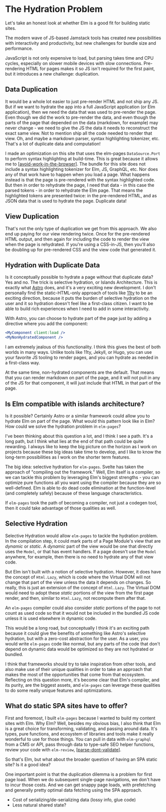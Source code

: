 # The Hydration Problem

Let's take an honest look at whether Elm is a good fit for building static sites.

The modern wave of JS-based Jamstack tools has created new possibilities with interactivity and productivity, but new challenges for bundle size and performance.

JavaScript is not only expensive to load, but parsing takes time and CPU cycles, especially on slower mobile devices with slow connections. Pre-rendering HTML for pages makes it so JS isn't required for the first paint, but it introduces a new challenge: duplication.

## Data Duplication

It would be a whole lot easier to just pre-render HTML and not ship any JS. But if we want to hydrate the app into a full JavaScript application (or Elm application), then we need the data that was used to pre-render the page. Even though we did the work to pre-render the data, and even though the parts of the page that depended on the data (markdown, for example) may never change - we need to give the JS the data it needs to reconstruct the exact same view. Not to mention ship all the code needed to render that view. Oh, and maybe a markdown parser, syntax highlighting tokenizer, etc. That's a lot of duplicate data and computation!

I made an optimization on this site that uses the elm-pages `DataSource.Port` to perform syntax highlighting at build-time. This is great because it allows me to [[avoid-work-in-the-browser]]. The bundle for this site does not include a syntax highlighting tokenizer for Elm, JS, GraphQL, etc. Nor does any of that work have to happen when you load a page. What happens instead is that the page is pre-rendered with the syntax highlighted code. But then in order to rehydrate the page, I need that data - in this case the parsed tokens - in order to rehydrate the Elm page. That means the highlighted tokens are presented twice: in the pre-rendered HTML, and as JSON data that is used to hydrate the page. Duplicate data!

## View Duplication

That's not the only type of duplication we get from this approach. We also end up paying for our view rendering twice. Once for the pre-rendered HTML output, and then again for including the code to render the view when the page is rehydrated. If you're using a CSS-in-JS, then you'll also be doubling up for pre-rendered CSS and the view code that generated it.

## Hydration with Duplicate Data

Is it conceptually possible to hydrate a page without that duplicate data? Yes and no. The trick is selective hydration, or Islands Architecture. This is exactly what [Astro](https://astro.build/) does, and it's a very exciting new development. I don't personally find the static-HTML-only approach of tools like [11ty](https://www.11ty.dev/) to be an exciting direction, because it puts the burden of selective hydration on the user and it so hydration doesn't feel like a first-class citizen. I want to be able to build rich experiences when I need to add in some interactivity.

With Astro, you can choose to hydrate part of the page just by adding a directive where you add the component:

```jsx
<MyComponent client:load />
<MyNonHydratedComponent />
```

I am extremely jealous of this functionality. I think this gives the best of both worlds in many ways. Unlike tools like 11ty, Jekyll, or Hugo, you can use your favorite JS tooling to render pages, and you can hydrate as needed in a first-class way.

At the same time, non-hydrated components are the default. That means that you can render markdown on part of the page, and it will not pull in any of the JS for that component, it will just include that HTML in that part of the page.

## Is Elm compatible with islands architecture?

Is it possible? Certainly Astro or a similar framework could allow you to hydrate Elm on part of the page. What would this pattern look like in Elm? How could we solve the hydration problem in `elm-pages`?

I've been thinking about this question a lot, and I think I see a path. It's a long path, but I think what lies at the end of that path could be quite rewarding. I always like to keep the big picture on the horizon as I work on projects because these big ideas take time to develop, and I like to know the long-term possibilities as I work on the shorter term features.

The big idea: selective hydration for `elm-pages`. Svelte has taken the approach of "compiling out the framework." Well, Elm itself is a compiler, so we can tackle this problem by leveraging Elm's biggest strengths - you can optimize pure functions all you want using the compiler because they are so well-defined. Elm is able to do dead code elimination at the function-level (and completely safely) because of these language characteristics.

If `elm-pages` took the path of becoming a compiler, not just a codegen tool, then it could take advantage of those qualities as well.

## Selective Hydration

Selective Hydration would allow `elm-pages` to tackle the hydration problem. In the compilation step, it could mark parts of a Page Module's view that are _dynamic_ or _static_. A _dynamic_ part of the view would be one that directly uses the `Model`, or that has event handlers. If a page doesn't use the `Model` anywhere, for example, then there is no need to hydrate any of that view code.

But Elm isn't built with a notion of selective hydration. However, it does have the concept of `Html.Lazy`, which is code where the Virtual DOM will not change that part of the view unless the data it depends on changes. So really, this is just an extension of the concept of `Html.Lazy`. The Virtual DOM would need to adopt these _static_ portions of the view from the first page render, and then, similar to `Html.Lazy`, not recompute them after that.

An `elm-pages` compiler could also consider _static_ portions of the page to not count as used code so that it would not be included in the bundled JS code unless it is used elsewhere in dynamic code.

This would be a long road, but conceptually I think it's an exciting path because it could give the benefits of something like Astro's selective hydration, but with a zero-cost abstraction for the user. As a user, you would write `elm-pages` code like normal, but any parts of the code that don't depend on dynamic data would be optimized so they are not hydrated or bundled.

I think that frameworks should try to take inspiration from other tools, and also make use of their unique qualities in order to take an approach that makes the most of the opportunities that come from that ecosystem. Reflecting on this question more, it's become clear that Elm's compiler, and its purity, are the biggest assets, and `elm-pages` can leverage these qualities to do some really unique features and optimizations.

## What do static SPA sites have to offer?

First and foremost, I built `elm-pages` because I wanted to build my content sites with Elm. Why Elm? Well, besides my obvious bias, I also think that Elm is a great choice for transforming, validating, and passing around data. It's types, pure functions, and ecosystem of libraries and tools make it really wonderful to use for those things. You can pull in data with `elm-graphql` from a CMS or API, pass through data to type-safe SEO helper functions, review your code with `elm-review`, [[parse-dont-validate]].

So that's Elm, but what about the broader question of having an SPA static site? Is it a good idea?

One important point is that the duplication dilemma is a problem for first page load. When we do subsequent single-page navigations, we don't have to incur those costs. And we can get snappy page loads, with prefetching and generally pretty optimal data fetching using the SPA approach.

- Cost of serializing/de-serializing data (lossy info, glue code)
- Less natural shared state?

[//begin]: # "Autogenerated link references for markdown compatibility"
[avoid-work-in-the-browser]: avoid-work-in-the-browser "Avoid Work in the Browser"
[parse-dont-validate]: parse-dont-validate "Parse, Don't Validate"
[//end]: # "Autogenerated link references"
